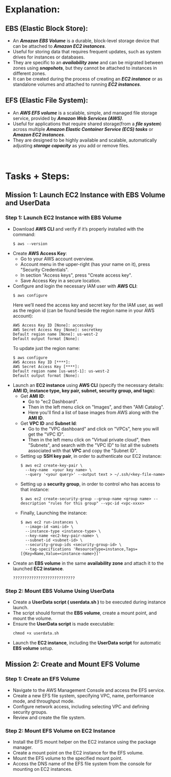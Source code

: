 # Explanation:
## EBS (Elastic Block Store):
* An ***Amazon EBS Volume*** is a durable, block-level storage device that can be attached to ***Amazon EC2 instances***. <br/>
* Useful for storing data that requires frequent updates, such as system drives for instances or databases. <br/>
* They are specific to an ***availability zone*** and can be migrated between zones using ***snapshots***, but they cannot be attached to instances in different zones. <br/>
* It can be created during the process of creating an ***EC2 instance*** or as standalone volumes and attached to running ***EC2 instances***. <br/>

## EFS (Elastic File System):
* An ***AWS EFS volume*** is a scalable, simple, and managed file storage service, provided by ***Amazon Web Services (AWS)***. <br/>
* Useful for applications that require shared storage(from a ***file system***) across multiple ***Amazon Elastic Container Service (ECS) tasks*** or ***Amazon EC2 instances***. <br/>
* They are designed to be highly available and scalable, automatically adjusting ***storage capacity*** as you add or remove files. <br/>

<br/>

# Tasks + Steps:
## Mission 1: Launch EC2 Instance with EBS Volume and UserData
### Step 1: Launch EC2 Instance with EBS Volume
* Download **AWS CLI** and verify if it’s properly installed with the command:
  ```
  $ aws --version
  ```
* Create **AWS Access Key**:
  - Go to your AWS account overview.
  - Account menu in the upper-right (has your name on it), press "Security Credentials".
  - In section "Access keys", press "Create access key".
  - Save Access Key in a secure location.
* Configure and login the necessary IAM user with **AWS CLI**:
  ```
  $ aws configure
  ```
  Here we’ll need the access key and secret key for the IAM user, as well as the region id (can be found beside the region name in your AWS account):
  ```
  AWS Access Key ID [None]: accesskey
  AWS Secret Access Key [None]: secretkey
  Default region name [None]: us-west-2
  Default output format [None]:
  ```
  To update just the region name:
  ```
  $ aws configure
  AWS Access Key ID [****]:
  AWS Secret Access Key [****]:
  Default region name [us-west-1]: us-west-2
  Default output format [None]:
  ```
* Launch an **EC2 instance** using **AWS CLI** (specify the necessary details: **AMI ID, instance type, key pair, subnet, security group, and tags**):
  - Get **AMI ID**:
    - Go to "ec2 Dashboard".
    - Then in the left menu click on "Images", and then "AMI Catalog".
    - Here you'll find a list of base images from AWS along with the **AMI ID**.
  - Get **VPC ID** and **Subnet Id**:
    - Go to the "VPC dashboard" and click on "VPCs", here you will get the "VPC ID".
    - Then in the left menu click on "Virtual private cloud", then "Subnets", and search with the "VPC ID" to list all the subnets associated with that **VPC** and copy the "Subnet ID".
  - Setting up **SSH key pair**, in order to authenticate our EC2 instance:
    ```
    $ aws ec2 create-key-pair \       
      --key-name  <your key name> \
      --query '<your query>' --output text > ~/.ssh/<key-file-name>
    ```
  - Setting up a **security group**, in order to control who has access to that instance:
    ```
    $ aws ec2 create-security-group --group-name <group name> --description "rules for this group" --vpc-id <vpc-xxxx>
    ```
  - Finally, Launching the instance:
    ```
    $ aws ec2 run-instances \
      --image-id <ami-id> \
      --instance-type <instance-type> \
      --key-name <ec2-key-pair-name> \
      --subnet-id <subnet-id> \
      --security-group-ids <security-group-id> \
      --tag-specifications 'ResourceType=instance,Tags=[{Key=Name,Value=<instance-name>}]'
    ```
* Create an **EBS volume** in the same **availability zone** and attach it to the launched **EC2 instance**.
  ```
  ???????????????????????????
  ```
### Step 2: Mount EBS Volume Using UserData
* Create a **UserData script ( userdata.sh )** to be executed during instance launch.
* The script should format the **EBS volume**, create a mount point, and mount the volume.
* Ensure the **UserData script** is made executable:
  ```
  chmod +x userdata.sh
  ```
* Launch the **EC2 instance**, including the **UserData script** for automatic **EBS volume** setup.

## Mission 2: Create and Mount EFS Volume
### Step 1: Create an EFS Volume
* Navigate to the AWS Management Console and access the EFS service.
* Create a new EFS file system, specifying VPC, name, performance mode, and throughput mode.
* Configure network access, including selecting VPC and defining security groups.
* Review and create the file system.
### Step 2: Mount EFS Volume on EC2 Instance
* Install the EFS mount helper on the EC2 instance using the package manager.
* Create a mount point on the EC2 instance for the EFS volume.
* Mount the EFS volume to the specified mount point.
* Access the DNS name of the EFS file system from the console for mounting on EC2 instances.
